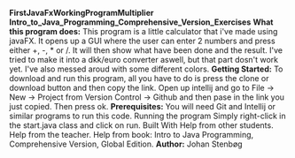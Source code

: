 **FirstJavaFxWorkingProgramMultiplier**
**Intro_to_Java_Programming_Comprehensive_Version_Exercises**
**What this program does:**
This program is a little calculator that i've made using javaFX. It opens up a GUI where the user can enter 2 numbers and press either +, -, * or /. 
It will then show what have been done and the result. I've tried to make it into a dkk/euro converter aswell, but that part dosn't work yet.
I've also messed aroud with some different colors. 
**Getting Started:**
To download and run this program, all you have to do is press the clone or download button and then copy the link. Open up intellij and go to File -> New -> Project from Version Control -> Github and then pase in the link you just copied. Then press ok.
**Prerequisites:**
You will need Git and Intellij or similar programs to run this code.
Running the program Simply right-click in the start.java class and click on run.
Built With Help from other students. Help from the teacher. Help from book: Intro to Java Programming, Comprehensive Version, Global Edition.
**Author:**
Johan Stenbøg
